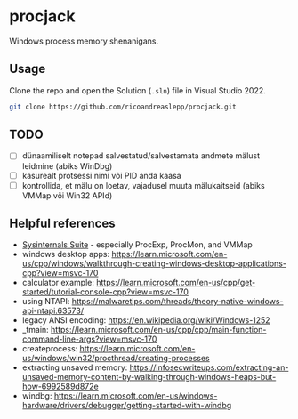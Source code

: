 # procjack
Windows process memory shenanigans.

## Usage
Clone the repo and open the Solution (`.sln`) file in Visual Studio 2022.

```bash
git clone https://github.com/ricoandreaslepp/procjack.git
```

## TODO
- [ ] dünaamiliselt notepad salvestatud/salvestamata andmete mälust leidmine (abiks WinDbg)
- [ ] käsurealt protsessi nimi või PID anda kaasa
- [ ] kontrollida, et mälu on loetav, vajadusel muuta mälukaitseid (abiks VMMap või Win32 APId)

## Helpful references
* [Sysinternals Suite](https://learn.microsoft.com/en-us/sysinternals/downloads/sysinternals-suite) - especially ProcExp, ProcMon, and VMMap
* windows desktop apps: https://learn.microsoft.com/en-us/cpp/windows/walkthrough-creating-windows-desktop-applications-cpp?view=msvc-170
* calculator example: https://learn.microsoft.com/en-us/cpp/get-started/tutorial-console-cpp?view=msvc-170
* using NTAPI: https://malwaretips.com/threads/theory-native-windows-api-ntapi.63573/
* legacy ANSI encoding: https://en.wikipedia.org/wiki/Windows-1252
* _tmain: https://learn.microsoft.com/en-us/cpp/cpp/main-function-command-line-args?view=msvc-170
* createprocess: https://learn.microsoft.com/en-us/windows/win32/procthread/creating-processes
* extracting unsaved memory: https://infosecwriteups.com/extracting-an-unsaved-memory-content-by-walking-through-windows-heaps-but-how-6992589d872e
* windbg: https://learn.microsoft.com/en-us/windows-hardware/drivers/debugger/getting-started-with-windbg

